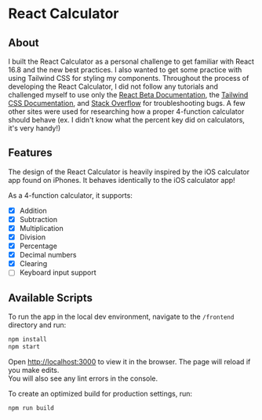 # React Calculator

## About

I built the React Calculator as a personal challenge to get familiar with React 16.8 and the new best practices. I also wanted to get some practice with using Tailwind CSS for styling my components. Throughout the process of developing the React Calculator, I did not follow any tutorials and challenged myself to use only the [React Beta Documentation](https://beta.reactjs.org), the [Tailwind CSS Documentation](https://tailwindcss.com), and [Stack Overflow](https://stackoverflow.com) for troubleshooting bugs. A few other sites were used for researching how a proper 4-function calculator should behave (ex. I didn't know what the percent key did on calculators, it's very handy!)

## Features

The design of the React Calculator is heavily inspired by the iOS calculator app found on iPhones. It behaves identically to the iOS calculator app!

As a 4-function calculator, it supports:

- [x] Addition
- [x] Subtraction
- [x] Multiplication
- [x] Division
- [x] Percentage
- [x] Decimal numbers
- [x] Clearing
- [ ] Keyboard input support

## Available Scripts

To run the app in the local dev environment, navigate to the `/frontend` directory and run:

```zsh
npm install
npm start
```

Open [http://localhost:3000](http://localhost:3000) to view it in the browser.
The page will reload if you make edits.\
You will also see any lint errors in the console.

To create an optimized build for production settings, run:

```zsh
npm run build
```
